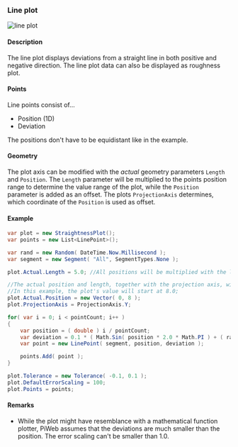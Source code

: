 [preview]: img/Line.png "Line plot"
<br/>
### Line plot

![line plot][preview]

#### Description

The line plot displays deviations from a straight line in both positive and negative direction. The line plot data can also be displayed as roughness plot.

#### Points

Line points consist of...
* Position (1D)
* Deviation

The positions don't have to be equidistant like in the example.

#### Geometry

The plot axis can be modified with the _actual_ geometry parameters `Length` and `Position`. The `Length` parameter will be multiplied to the points position range to determine the value range of the plot, while the `Position` parameter is added as an offset. The plots `ProjectionAxis` determines, which coordinate of the `Position` is used as offset.

#### Example

```csharp
var plot = new StraightnessPlot();
var points = new List<LinePoint>();

var rand = new Random( DateTime.Now.Millisecond );
var segment = new Segment( "All", SegmentTypes.None );

plot.Actual.Length = 5.0; //All positions will be multiplied with the length when the plot is drawn.

//The actual position and length, together with the projection axis, will result in an offset on the plots x-axis.
//In this example, the plot's value will start at 8.0;
plot.Actual.Position = new Vector( 0, 8 );
plot.ProjectionAxis = ProjectionAxis.Y;

for( var i = 0; i < pointCount; i++ )
{
	var position = ( double ) i / pointCount;
	var deviation = 0.1 * ( Math.Sin( position * 2.0 * Math.PI ) + ( rand.NextDouble() - 0.5 ) * 0.1 );
	var point = new LinePoint( segment, position, deviation );

	points.Add( point );
}

plot.Tolerance = new Tolerance( -0.1, 0.1 );
plot.DefaultErrorScaling = 100;
plot.Points = points;
```
#### Remarks

* While the plot might have resemblance with a mathematical function plotter, PiWeb assumes that the deviations are much smaller than the position. The error scaling can't be smaller than 1.0.
<br/>
<br/>
